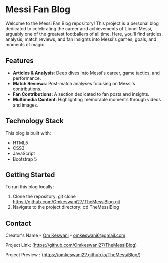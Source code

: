 # Messi Fan Blog

Welcome to the Messi Fan Blog repository! This project is a personal blog dedicated to celebrating the career and achievements of Lionel Messi, arguably one of the greatest footballers of all time. Here, you'll find articles, analysis, match reviews, and fan insights into Messi's games, goals, and moments of magic.

## Features

- **Articles & Analysis**: Deep dives into Messi's career, game tactics, and performance.
- **Match Reviews**: Post-match analyses focusing on Messi's contributions.
- **Fan Contributions**: A section dedicated to fan posts and insights.
- **Multimedia Content**: Highlighting memorable moments through videos and images.

## Technology Stack

This blog is built with:
- HTML5
- CSS3
- JavaScript
- Bootstrap 5

## Getting Started

To run this blog locally:

1. Clone the repository:
   git clone https://github.com/Omkeswani27/TheMessiBlog.git
2. Navigate to the project directory:
   cd TheMessiBlog
## Contact

Creator's Name - [Om Keswani](https://www.linkedin.com/in/om-keswani-4995262a5/?originalSubdomain=in) - omkeswani6@gmail.com

Project Link: (https://github.com/Omkeswani27/TheMessiBlog)

Project Preview : (https://omkeswani27.github.io/TheMessiBlog/)

